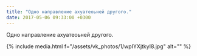 ```yaml
---
title: "Одно направление ахуатеоьней другого."
date: 2017-05-06 09:33:00 +0300
---
```


Одно направление ахуатеоьней другого.

{% include media.html f="/assets/vk_photos/1/wpIYXjtkyI8.jpg" alt="" %}
